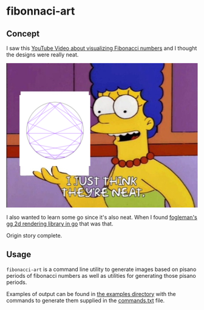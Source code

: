 # fibonnaci-art

## Concept

I saw this [YouTube Video about visualizing Fibonacci numbers](https://youtu.be/o1eLKODSCqw) and I thought the designs were really neat.

![neat](./a_meme.png)

I also wanted to learn some go since it's also neat.
When I found  [fogleman's gg 2d rendering library in go](https://github.com/fogleman/gg) that was that.

Origin story complete.

## Usage

`fibonacci-art` is a command line utility to generate images based on pisano periods of fibonacci numbers as well as utilities for generating those pisano periods. 

Examples of output can be found in [the examples directory](./examples) with the commands to generate them supplied in the [commands.txt](./examples/commands.txt) file.
